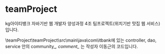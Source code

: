 # teamProject
kg아이티뱅크 자바기반 웹 개발자 양성과정
4조 팀프로젝트(위치기반 맛집 웹 서비스) 입니다.

\teamProject\teamProject\src\main\java\com\itbank에 있는 controller, dao, service 안의
community_*, 
comment_*
는 작성자 이동근의 코드입니다.

